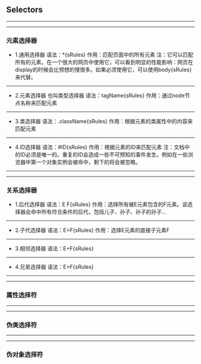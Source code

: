 ## Selectors
----
----
### 元素选择器
- 1.通用选择器
    语法：*{sRules}
    作用：匹配页面中的所有元素
    注：它可以匹配所有的元素，在一个很大的网页中使用它，可以看到明显的性能影响：网页在display的时候会比预想的慢很多。如果必须使用它，可以使用body{sRules}来代替。
----
- 2.元素选择器
    也叫类型选择器
    语法：tagName{sRules}
    作用：通过node节点名称来匹配元素
----
- 3.类选择器
    语法：.className{sRules}
    作用：根据元素的类属性中的内容来匹配元素
----
- 4.ID选择器
    语法：#ID{sRules}
    作用：根据元素的ID来匹配元素
    注：文档中的ID必须是唯一的。重复的ID会造成一些不可预知的事件发生。例如在一些浏览器中第一个对象实例会被命中，剩下的将会被忽略。
----
----
### 关系选择器
- 1.后代选择器
    语法：E F{sRules}
    作用：选择所有被E元素包含的F元素。该选择器会命中所有符合条件的后代，包括儿子、孙子、孙子的孙子...
----
- 2.子代选择器
    语法：E>F{sRules}
    作用：选择E元素的直接子元素F
----
- 3.相邻选择器
    语法：E+F{sRules}
----
- 4.兄弟选择器
    语法：E>F{sRules}
----
----
### 属性选择符
----
----
### 伪类选择符
----
----
### 伪对象选择符

